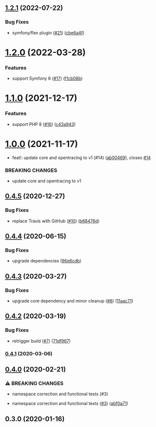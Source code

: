 ## [1.2.1](https://github.com/auxmoney/OpentracingBundle-Monolog/compare/v1.2.0...v1.2.1) (2022-07-22)


### Bug Fixes

* symfony/flex plugin ([#21](https://github.com/auxmoney/OpentracingBundle-Monolog/issues/21)) ([cbe6a4f](https://github.com/auxmoney/OpentracingBundle-Monolog/commit/cbe6a4f4c6fced008b271d7c5702e6a931c9dad7))

# [1.2.0](https://github.com/auxmoney/OpentracingBundle-Monolog/compare/v1.1.0...v1.2.0) (2022-03-28)


### Features

* support Symfony 6 ([#17](https://github.com/auxmoney/OpentracingBundle-Monolog/issues/17)) ([f1cb08b](https://github.com/auxmoney/OpentracingBundle-Monolog/commit/f1cb08b04b13fe40f6255d6a05efd074045b55af))

# [1.1.0](https://github.com/auxmoney/OpentracingBundle-Monolog/compare/v1.0.0...v1.1.0) (2021-12-17)


### Features

* support PHP 8 ([#16](https://github.com/auxmoney/OpentracingBundle-Monolog/issues/16)) ([c43a943](https://github.com/auxmoney/OpentracingBundle-Monolog/commit/c43a9435365066f9bb6c0191e3f9b727b164696f))

# [1.0.0](https://github.com/auxmoney/OpentracingBundle-Monolog/compare/v0.4.5...v1.0.0) (2021-11-17)


* feat!: update core and opentracing to v1 (#14) ([ab00469](https://github.com/auxmoney/OpentracingBundle-Monolog/commit/ab004699a15b3850294584c003890282158ffafc)), closes [#14](https://github.com/auxmoney/OpentracingBundle-Monolog/issues/14)


### BREAKING CHANGES

* update core and opentracing to v1

## [0.4.5](https://github.com/auxmoney/OpentracingBundle-Monolog/compare/v0.4.4...v0.4.5) (2020-12-27)


### Bug Fixes

* replace Travis with GitHub ([#10](https://github.com/auxmoney/OpentracingBundle-Monolog/issues/10)) ([b68476d](https://github.com/auxmoney/OpentracingBundle-Monolog/commit/b68476d079d4308f3588b6ab767fd1fd9d2969d8))

## [0.4.4](https://github.com/auxmoney/OpentracingBundle-Monolog/compare/v0.4.3...v0.4.4) (2020-06-15)


### Bug Fixes

* upgrade dependencies ([96e6cdb](https://github.com/auxmoney/OpentracingBundle-Monolog/commit/96e6cdb1d94794f5a6d138f25d1fbe8f364adaba))

## [0.4.3](https://github.com/auxmoney/OpentracingBundle-Monolog/compare/v0.4.2...v0.4.3) (2020-03-27)


### Bug Fixes

* upgrade core dependency and minor cleanup ([#8](https://github.com/auxmoney/OpentracingBundle-Monolog/issues/8)) ([11aac71](https://github.com/auxmoney/OpentracingBundle-Monolog/commit/11aac71805048875ce9c8af9d6cfeb1376546e42))

## [0.4.2](https://github.com/auxmoney/OpentracingBundle-Monolog/compare/v0.4.1...v0.4.2) (2020-03-19)


### Bug Fixes

* retrigger build ([#7](https://github.com/auxmoney/OpentracingBundle-Monolog/issues/7)) ([71df967](https://github.com/auxmoney/OpentracingBundle-Monolog/commit/71df9678436f40818e5a7e25a54a403c633ed608))

### [0.4.1](https://github.com/auxmoney/OpentracingBundle-Monolog/compare/v0.4.0...v0.4.1) (2020-03-06)

## [0.4.0](https://github.com/auxmoney/OpentracingBundle-Monolog/compare/v0.3.0...v0.4.0) (2020-02-21)


### ⚠ BREAKING CHANGES

* namespace correction and functional tests (#3)

* namespace correction and functional tests ([#3](https://github.com/auxmoney/OpentracingBundle-Monolog/issues/3)) ([abf0a71](https://github.com/auxmoney/OpentracingBundle-Monolog/commit/abf0a719930b6a15f204ea48c170777c7eaa1c23))

## 0.3.0 (2020-01-16)
